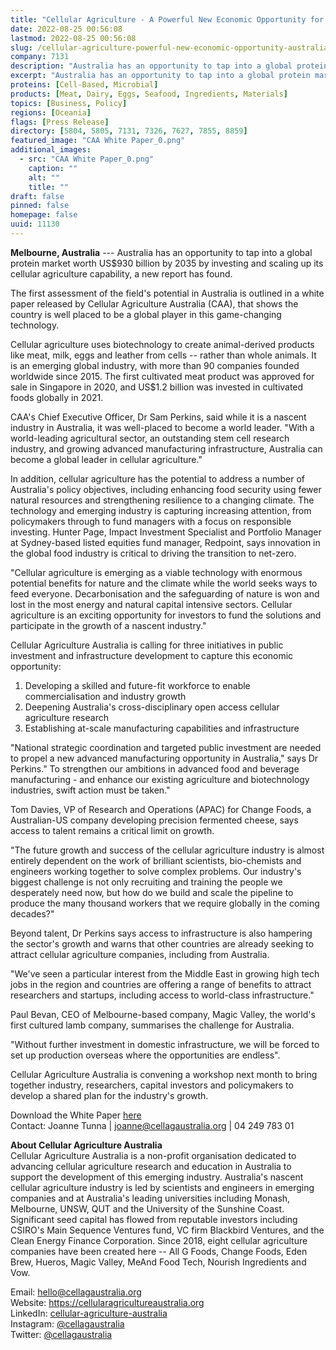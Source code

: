 ```yaml
---
title: "Cellular Agriculture - A Powerful New Economic Opportunity for Australia"
date: 2022-08-25 00:56:08
lastmod: 2022-08-25 00:56:08
slug: /cellular-agriculture-powerful-new-economic-opportunity-australia
company: 7131
description: "Australia has an opportunity to tap into a global protein market worth US$930 billion by 2035 by investing and scaling up its cellular agriculture capability, a new report has found."
excerpt: "Australia has an opportunity to tap into a global protein market worth US$930 billion by 2035 by investing and scaling up its cellular agriculture capability, a new report has found."
proteins: [Cell-Based, Microbial]
products: [Meat, Dairy, Eggs, Seafood, Ingredients, Materials]
topics: [Business, Policy]
regions: [Oceania]
flags: [Press Release]
directory: [5804, 5805, 7131, 7326, 7627, 7855, 8859]
featured_image: "CAA White Paper_0.png"
additional_images:
  - src: "CAA White Paper_0.png"
    caption: ""
    alt: ""
    title: ""
draft: false
pinned: false
homepage: false
uuid: 11130
---
```

**Melbourne, Australia** --- Australia has an opportunity to tap into a
global protein market worth US\$930 billion by 2035 by investing and
scaling up its cellular agriculture capability, a new report has found.

The first assessment of the field's potential in Australia is outlined
in a white paper released by Cellular Agriculture Australia (CAA), that
shows the country is well placed to be a global player in this
game-changing technology.

Cellular agriculture uses biotechnology to create animal-derived
products like meat, milk, eggs and leather from cells -- rather than
whole animals. It is an emerging global industry, with more than 90
companies founded worldwide since 2015. The first cultivated meat
product was approved for sale in Singapore in 2020, and US\$1.2 billion
was invested in cultivated foods globally in 2021.

CAA's Chief Executive Officer, Dr Sam Perkins, said while it is a
nascent industry in Australia, it was well-placed to become a world
leader. "With a world-leading agricultural sector, an outstanding stem
cell research industry, and growing advanced manufacturing
infrastructure, Australia can become a global leader in cellular
agriculture."

In addition, cellular agriculture has the potential to address a number
of Australia's policy objectives, including enhancing food security
using fewer natural resources and strengthening resilience to a changing
climate. The technology and emerging industry is capturing increasing
attention, from policymakers through to fund managers with a focus on
responsible investing. Hunter Page, Impact Investment Specialist and
Portfolio Manager at Sydney-based listed equities fund manager,
Redpoint, says innovation in the global food industry is critical to
driving the transition to net-zero.

"Cellular agriculture is emerging as a viable technology with enormous
potential benefits for nature and the climate while the world seeks ways
to feed everyone. Decarbonisation and the safeguarding of nature is won
and lost in the most energy and natural capital intensive sectors.
Cellular agriculture is an exciting opportunity for investors to fund
the solutions and participate in the growth of a nascent industry."

Cellular Agriculture Australia is calling for three initiatives in
public investment and infrastructure development to capture this
economic opportunity:

1.  Developing a skilled and future-fit workforce to enable
    commercialisation and industry growth
2.  Deepening Australia's cross-disciplinary open access cellular
    agriculture research
3.  Establishing at-scale manufacturing capabilities and infrastructure

"National strategic coordination and targeted public investment are
needed to propel a new advanced manufacturing opportunity in Australia,"
says Dr Perkins." To strengthen our ambitions in advanced food and
beverage manufacturing - and enhance our existing agriculture and
biotechnology industries, swift action must be taken."

Tom Davies, VP of Research and Operations (APAC) for Change Foods, a
Australian-US company developing precision fermented cheese, says access
to talent remains a critical limit on growth.

\"The future growth and success of the cellular agriculture industry is
almost entirely dependent on the work of brilliant scientists,
bio-chemists and engineers working together to solve complex problems.
Our industry\'s biggest challenge is not only recruiting and training
the people we desperately need now, but how do we build and scale the
pipeline to produce the many thousand workers that we require globally
in the coming decades?\"

Beyond talent, Dr Perkins says access to infrastructure is also
hampering the sector's growth and warns that other countries are already
seeking to attract cellular agriculture companies, including from
Australia.

"We've seen a particular interest from the Middle East in growing high
tech jobs in the region and countries are offering a range of benefits
to attract researchers and startups, including access to world-class
infrastructure."

Paul Bevan, CEO of Melbourne-based company, Magic Valley, the world's
first cultured lamb company, summarises the challenge for Australia.

\"Without further investment in domestic infrastructure, we will be
forced to set up production overseas where the opportunities are
endless\".

Cellular Agriculture Australia is convening a workshop next month to
bring together industry, researchers, capital investors and policymakers
to develop a shared plan for the industry's growth.

Download the White Paper
[here](https://cellularagricultureaustralia.org/advocacy/)\
Contact: Joanne Tunna \| <joanne@cellagaustralia.org> \| 04 249 783 01

**About Cellular Agriculture Australia**\
Cellular Agriculture Australia is a non-profit organisation dedicated to
advancing cellular agriculture research and education in Australia to
support the development of this emerging industry. Australia's nascent
cellular agriculture industry is led by scientists and engineers in
emerging companies and at Australia's leading universities including
Monash, Melbourne, UNSW, QUT and the University of the Sunshine Coast.
Significant seed capital has flowed from reputable investors including
CSIRO's Main Sequence Ventures fund, VC firm Blackbird Ventures, and the
Clean Energy Finance Corporation. Since 2018, eight cellular agriculture
companies have been created here -- All G Foods, Change Foods, Eden
Brew, Hueros, Magic Valley, MeAnd Food Tech, Nourish Ingredients and
Vow.

Email: <hello@cellagaustralia.org>\
Website: <https://cellularagricultureaustralia.org>\
LinkedIn:
[cellular-agriculture-australia](https://www.linkedin.com/company/cellular-agriculture-australia/)\
Instagram:
[\@cellagaustralia](https://www.instagram.com/cellagaustralia/)\
Twitter: [\@cellagaustralia](https://twitter.com/CellAgAustralia)
